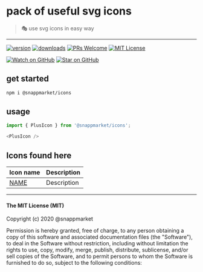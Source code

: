 # pack of useful svg icons
> 🎭 use svg icons in easy way
----

[![version](https://img.shields.io/npm/v/@snappmarket/icons.svg?style=flat-square)](https://www.npmjs.com/package/@snappmarket/icons)
[![downloads](https://img.shields.io/npm/dm/@snappmarket/icons.svg?style=flat-square)](http://www.npmtrends.com/@snappmarket/icons)
[![PRs Welcome](https://img.shields.io/badge/PRs-welcome-brightgreen.svg?style=flat-square)](http://makeapullrequest.com)
[![MIT License](https://img.shields.io/npm/l/@snappmarket/icons.svg?style=flat-square)](https://github.com/snappmarket/react-hooks/tree/master/packages/useDidUpdateEffect/blob/master/LICENSE.md)

[![Watch on GitHub](https://img.shields.io/github/watchers/snappmarket/react-hooks.svg?style=social)](https://github.com/snappmarket/react-hooks/watchers)
[![Star on GitHub](https://img.shields.io/github/stars/snappmarket/react-hooks.svg?style=social)](https://github.com/snappmarket/react-hooks/stargazers)

## get started 
```bash 
npm i @snappmarket/icons
```

## usage
```javascript 
import { PlusIcon } from '@snappmarket/icons';

<PlusIcon />
```

## Icons found here

| Icon name                                         |  Description                                                     |
| ------------------------------------------------- | ---------------------------------------------------------------- |
| [NAME](https://github.com/snappmarket/react-hooks/tree/master/packages/hooks/packages/useDebounce)      | Description                                       |

---
#### The MIT License (MIT)

Copyright (c) 2020 @snappmarket

Permission is hereby granted, free of charge, to any person obtaining a copy
of this software and associated documentation files (the "Software"), to deal
in the Software without restriction, including without limitation the rights
to use, copy, modify, merge, publish, distribute, sublicense, and/or sell
copies of the Software, and to permit persons to whom the Software is
furnished to do so, subject to the following conditions:
